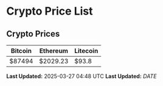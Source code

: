 # Crypto Price List

## Crypto Prices
| Bitcoin | Ethereum | Litecoin |
| ------- | -------- | -------- |
| $87494 | $2029.23 | $93.8 |
**Last Updated:** 2025-03-27 04:48 UTC
**Last Updated:** $DATE$
